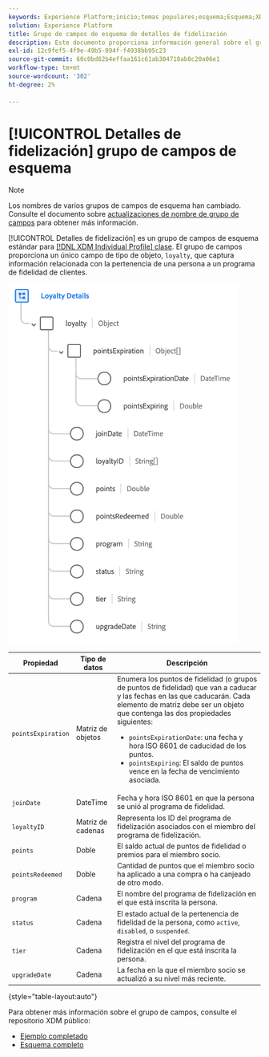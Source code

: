 ```yaml
---
keywords: Experience Platform;inicio;temas populares;esquema;Esquema;XDM;perfil individual;campos;esquemas;esquemas;detalles de lealtad;Diseño de esquema;grupo de campos;grupo de campos;
solution: Experience Platform
title: Grupo de campos de esquema de detalles de fidelización
description: Este documento proporciona información general sobre el grupo de campos de esquema Detalles de fidelización.
exl-id: 12c9fef5-4f9e-49b5-894f-f4938bb95c23
source-git-commit: 60c0bd62b4effaa161c61ab304718ab8c20a06e1
workflow-type: tm+mt
source-wordcount: '302'
ht-degree: 2%

---
```


# [!UICONTROL Detalles de fidelización] grupo de campos de esquema

>[!NOTE]
>
>Los nombres de varios grupos de campos de esquema han cambiado. Consulte el documento sobre [actualizaciones de nombre de grupo de campos](../name-updates.md) para obtener más información.

[!UICONTROL Detalles de fidelización] es un grupo de campos de esquema estándar para [[!DNL XDM Individual Profile] clase](../../classes/individual-profile.md). El grupo de campos proporciona un único campo de tipo de objeto, `loyalty`, que captura información relacionada con la pertenencia de una persona a un programa de fidelidad de clientes.

![](../../images/field-groups/loyalty-details.png)

| Propiedad | Tipo de datos | Descripción |
| --- | --- | --- |
| `pointsExpiration` | Matriz de objetos | Enumera los puntos de fidelidad (o grupos de puntos de fidelidad) que van a caducar y las fechas en las que caducarán. Cada elemento de matriz debe ser un objeto que contenga las dos propiedades siguientes: <ul><li>`pointsExpirationDate`: una fecha y hora ISO 8601 de caducidad de los puntos.</li><li>`pointsExpiring`: El saldo de puntos vence en la fecha de vencimiento asociada.</li></ul> |
| `joinDate` | DateTime | Fecha y hora ISO 8601 en que la persona se unió al programa de fidelidad. |
| `loyaltyID` | Matriz de cadenas | Representa los ID del programa de fidelización asociados con el miembro del programa de fidelización. |
| `points` | Doble | El saldo actual de puntos de fidelidad o premios para el miembro socio. |
| `pointsRedeemed` | Doble | Cantidad de puntos que el miembro socio ha aplicado a una compra o ha canjeado de otro modo. |
| `program` | Cadena | El nombre del programa de fidelización en el que está inscrita la persona. |
| `status` | Cadena | El estado actual de la pertenencia de fidelidad de la persona, como `active`, `disabled`, o `suspended`. |
| `tier` | Cadena | Registra el nivel del programa de fidelización en el que está inscrita la persona. |
| `upgradeDate` | Cadena | La fecha en la que el miembro socio se actualizó a su nivel más reciente. |

{style="table-layout:auto"}

Para obtener más información sobre el grupo de campos, consulte el repositorio XDM público:

* [Ejemplo completado](https://github.com/adobe/xdm/blob/master/components/fieldgroups/profile/profile-loyalty-details.example.1.json)
* [Esquema completo](https://github.com/adobe/xdm/blob/master/components/fieldgroups/profile/profile-loyalty-details.schema.json)
